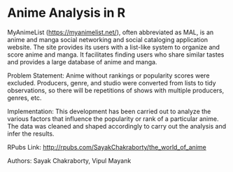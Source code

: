 # Anime Analysis in R

MyAnimeList (https://myanimelist.net/), often abbreviated as MAL, is an anime and manga social networking and social cataloging application website. The site provides its users with a list-like system to organize and score anime and manga. It facilitates finding users who share similar tastes and provides a large database of anime and manga.

Problem Statement:
Anime without rankings or popularity scores were excluded. Producers, genre, and studio were converted from lists to tidy observations, so there will be repetitions of shows with multiple producers, genres, etc.

Implementation:
This development has been carried out to analyze the various factors that influence the popularity or rank of a particular anime.
The data was cleaned and shaped accordingly to carry out the analysis and infer the results.

RPubs Link: http://rpubs.com/SayakChakraborty/the_world_of_anime

Authors: Sayak Chakraborty, Vipul Mayank
